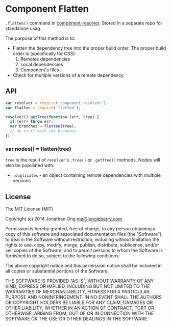 # Component Flatten

`.flatten()` command in [component-resolver](https://github.com/component/resolver.js). Stored in a separate repo for standalone usag.

The purpose of this method is to:

- Flatten the dependency tree into the proper build order. The proper build order is (specifically for CSS):
  1. Remotes dependencies
  2. Local dependencies
  3. Component's files
- Check for multiple versions of a remote dependency

## API

```js
var resolver = require('component-resolver');
var flatten = require('flatten');

resolver().getTree(function (err, tree) {
  if (err) throw err;
  var branches = flatten(tree);
  // do stuff with the branches
})
```

### var nodes[] = flatten(tree)

`tree` is the result of `resolver`'s `.tree()` or `.getTree()` methods. Nodes will also be populated with:

- `.duplicates` - an object containing remote dependencies with multiple versions

## License

The MIT License (MIT)

Copyright (c) 2014 Jonathan Ong me@jongleberry.com

Permission is hereby granted, free of charge, to any person obtaining a copy
of this software and associated documentation files (the "Software"), to deal
in the Software without restriction, including without limitation the rights
to use, copy, modify, merge, publish, distribute, sublicense, and/or sell
copies of the Software, and to permit persons to whom the Software is
furnished to do so, subject to the following conditions:

The above copyright notice and this permission notice shall be included in
all copies or substantial portions of the Software.

THE SOFTWARE IS PROVIDED "AS IS", WITHOUT WARRANTY OF ANY KIND, EXPRESS OR
IMPLIED, INCLUDING BUT NOT LIMITED TO THE WARRANTIES OF MERCHANTABILITY,
FITNESS FOR A PARTICULAR PURPOSE AND NONINFRINGEMENT. IN NO EVENT SHALL THE
AUTHORS OR COPYRIGHT HOLDERS BE LIABLE FOR ANY CLAIM, DAMAGES OR OTHER
LIABILITY, WHETHER IN AN ACTION OF CONTRACT, TORT OR OTHERWISE, ARISING FROM,
OUT OF OR IN CONNECTION WITH THE SOFTWARE OR THE USE OR OTHER DEALINGS IN
THE SOFTWARE.
